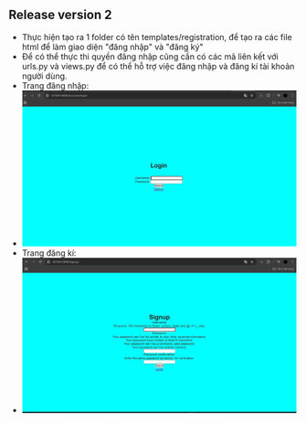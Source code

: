 ## Release version 2
- Thực hiện tạo ra 1 folder có tên templates/registration, để tạo ra các file html để làm giao diện "đăng nhập" và "đăng ký"
- Để có thể thực thi quyền đăng nhập cũng cần có các mã liên kết với urls.py và views.py để có thể hỗ trợ việc đăng nhập và đăng kí tài khoản người dùng.
- Trang đăng nhập:
- ![Trang đăng nhập](image/image1_login.jpg)
- Trang đăng kí:
- ![Trang đăng kí](image/image2_signup.jpg)


